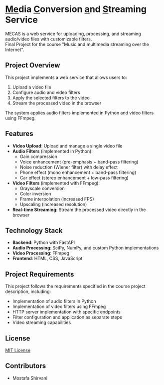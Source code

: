 # <ins>Me</ins>dia <ins>C</ins>onversion <ins>a</ins>nd <ins>S</ins>treaming Service

MECAS is a web service for uploading, processing, and streaming audio/video files with customizable filters.\
Final Project for the course "Music and multimedia streaming over the Internet".

## Project Overview

This project implements a web service that allows users to:

1. Upload a video file
2. Configure audio and video filters
3. Apply the selected filters to the video
4. Stream the processed video in the browser

The system applies audio filters implemented in Python and video filters using FFmpeg.

## Features

- **Video Upload**: Upload and manage a single video file
- **Audio Filters** (implemented in Python):
  - Gain compression
  - Voice enhancement (pre-emphasis + band-pass filtering)
  - Noise reduction (Wiener filter) with delay effect
  - Phone effect (mono enhancement + band-pass filtering)
  - Car effect (stereo enhancement + low-pass filtering)
- **Video Filters** (implemented with FFmpeg):
  - Grayscale conversion
  - Color inversion
  - Frame interpolation (increased FPS)
  - Upscaling (increased resolution)
- **Real-time Streaming**: Stream the processed video directly in the browser

## Technology Stack

- **Backend**: Python with FastAPI
- **Audio Processing**: SciPy, NumPy, and custom Python implementations
- **Video Processing**: FFmpeg
- **Frontend**: HTML, CSS, JavaScript

## Project Requirements

This project follows the requirements specified in the course project description, including:

- Implementation of audio filters in Python 
- Implementation of video filters using FFmpeg 
- HTTP server implementation with specific endpoints
- Filter configuration and application as separate steps
- Video streaming capabilities

## License

[MIT License](LICENSE)

## Contributors

- Mostafa Shirvani
